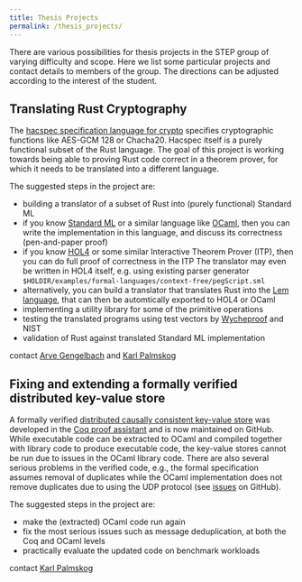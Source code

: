 ```yaml
---
title: Thesis Projects
permalink: /thesis_projects/
---
```


There are various possibilities for thesis projects in the STEP group of varying difficulty and scope.
Here we list some particular projects and contact details to members of the group.
The directions can be adjusted according to the interest of the student.

## Translating Rust Cryptography

The [hacspec specification language for crypto](https://hacspec.org/) specifies cryptographic functions like AES-GCM 128 or Chacha20. Hacspec itself is a purely functional subset of the Rust language.
The goal of this project is working towards being able to proving Rust code correct in a theorem prover, for which it needs to be translated into a different language.

The suggested steps in the project are:

- building a translator of a subset of Rust into (purely functional) Standard ML
- if you know [Standard ML](https://smlfamily.org) or a similar language like [OCaml](https://ocaml.org), then you can write the implementation in this language, and discuss its correctness (pen-and-paper proof)
- if you know [HOL4](https://hol-theorem-prover.org) or some similar Interactive Theorem Prover (ITP), then you can do full proof of correctness in the ITP
The translator may even be written in HOL4 itself, e.g. using existing parser generator `$HOLDIR/examples/formal-languages/context-free/pegScript.sml`
- alternatively, you can build a translator that translates Rust into the [Lem language](https://github.com/rems-project/lem), that can then be automtically exported to HOL4 or OCaml
- implementing a utility library for some of the primitive operations
- testing the translated programs using test vectors by [Wycheproof](https://github.com/google/wycheproof) and NIST
- validation of Rust against translated Standard ML implementation

contact [Arve Gengelbach](https://www.kth.se/profile/arveg) and [Karl Palmskog](https://www.kth.se/profile/palmskog)

## Fixing and extending a formally verified distributed key-value store

A formally verified [distributed causally consistent key-value store](https://github.com/coq-community/chapar) was developed in the [Coq proof assistant](https://coq.inria.fr) and is now maintained on GitHub. While executable code can be extracted to OCaml and compiled together with library code to produce executable code, the key-value stores cannot be run due to issues in the OCaml library code. There are also several serious problems in the verified code, e.g., the formal specification assumes removal of duplicates while the OCaml implementation does not remove duplicates due to using the UDP protocol (see [issues](https://github.com/coq-community/chapar/issues) on GitHub).

The suggested steps in the project are:

- make the (extracted) OCaml code run again
- fix the most serious issues such as message deduplication, at both the Coq and OCaml levels
- practically evaluate the updated code on benchmark workloads

contact [Karl Palmskog](https://www.kth.se/profile/palmskog)
